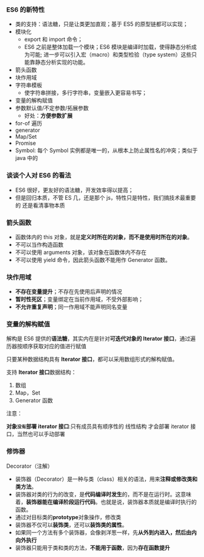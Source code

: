 ### ES6 的新特性

- 类的支持：语法糖，只是让类更加直观；基于 ES5 的原型链都可以实现；
- 模块化
  - export 和 import 命令；
  - ES6 之前是整体加载一个模块；ES6 模块是编译时加载，使得静态分析成为可能; 进一步可以引入宏（macro）和类型检验（type system）这些只能靠静态分析实现的功能。
- 箭头函数
- 块作用域
- 字符串模板
  - 使字符串拼接，多行字符串，变量嵌入更容易书写；
- 变量的解构赋值
- 参数默认值/不定参数/拓展参数
  - 好处：**方便参数扩展**
- for-of 遍历
- generator
- Map/Set
- Promise
- Symbol: 每个 Symbol 实例都是唯一的，从根本上防止属性名的冲突；类似于 java 中的

### 谈谈个人对 ES6 的看法

- ES6 很好，更友好的语法糖，开发效率得以提高；
- 但是回归本质，不管 ES 几，还是那个 js，特性只是特性，我们搞技术最重要的 还是看清事物本质

### 箭头函数

- 函数体内的 this 对象，就是**定义时所在的对象，而不是使用时所在的对象**。
- 不可以当作构造函数
- 不可以使用 arguments 对象，该对象在函数体内不存在
- 不可以使用 yield 命令，因此箭头函数不能用作 Generator 函数。

### 块作用域

- **不存在变量提升**；不存在先使用后声明的情况
- **暂时性死区**；变量绑定在当前作用域，不受外部影响；
- **不允许重复声明**；同一作用域不能声明同名变量

### 变量的解构赋值

解构是 ES6 提供的**语法糖**，其实内在是针对**可迭代对象的 Iterator 接口**，通过遍历器按顺序获取对应的值进行赋值

只要某种数据结构具有 **Iterator 接口**，都可以采用数组形式的解构赋值。

支持 **Iterator 接口**数据结构：

1. 数组
2. Map，Set
3. Generator 函数

注意：

**对象`没有`部署 iterator 接口**:只有成员具有顺序性的 线性结构 才会部署 iterator 接口，当然也可以手动部署

### 修饰器

Decorator（注解）

- 装饰器（Decorator）是一种与类（class）相关的语法，用来**注释或修改类和类方法**。
- 装饰器对类的行为的改变，是**代码编译时发生**的，而不是在运行时。这意味着，**装饰器能在编译阶段运行代码**。也就是说，装饰器本质就是编译时执行的函数。
- 通过对目标类的**prototype**对象操作，修改类
- 装饰器不仅可以**装饰类**，还可以**装饰类的属性**。
- 如果同一个方法有多个装饰器，会像剥洋葱一样，先**从外到内进入，然后由内向外执行**
- 装饰器只能用于类和类的方法，**不能用于函数**，因为**存在函数提升**
